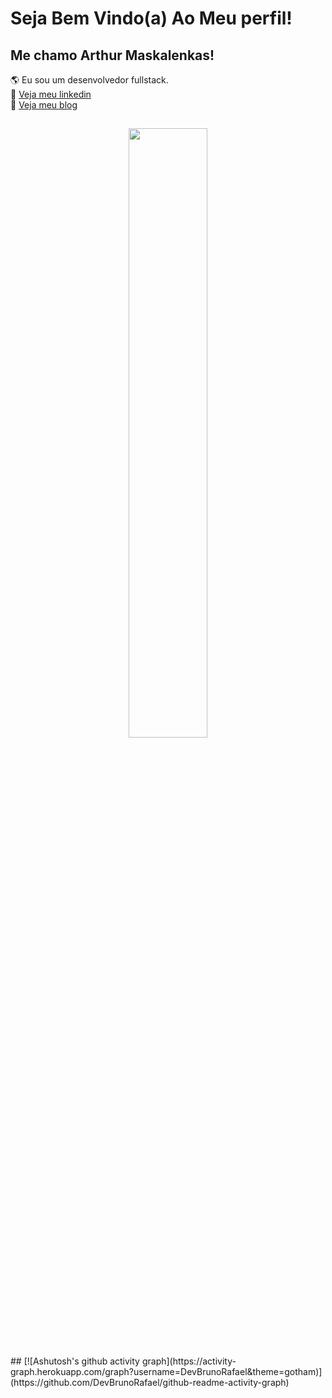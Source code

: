 # Seja Bem Vindo(a) Ao Meu perfil!

## Me chamo Arthur Maskalenkas!

🌎 Eu sou um desenvolvedor fullstack.
</br>
💼 <a href="https://www.linkedin.com/in/arthur-maskalenkas-915431214/">Veja meu linkedin</a>
<br/>
📲  <a href="https://maskalenkas.dev/">Veja meu blog</a>
</br>

##
<p align="center" width="100%">
    <img width= "50%" src="http://github-readme-streak-stats.herokuapp.com?user=arthur-maskalenkas&theme=gotham&hide_border=true" width="450"/>
</p> 
## [![Ashutosh's github activity graph](https://activity-graph.herokuapp.com/graph?username=DevBrunoRafael&theme=gotham)](https://github.com/DevBrunoRafael/github-readme-activity-graph)
